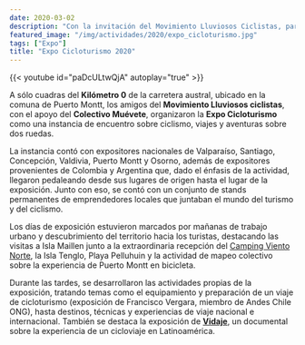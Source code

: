 ```yaml
---
date: 2020-03-02
description: "Con la invitación del Movimiento Lluviosos Ciclistas, participamos de la primera Expo Ciloturismo en Puerto Montt"
featured_image: "/img/actividades/2020/expo_cicloturismo.jpg"
tags: ["Expo"]
title: "Expo Cicloturismo 2020"
---
```


{{< youtube id="paDcULtwQjA" autoplay="true" >}}
<br>

A sólo cuadras del **Kilómetro 0** de la carretera austral, ubicado en la comuna de Puerto Montt, los amigos del **Movimiento Lluviosos ciclistas**, con el apoyo del **Colectivo Muévete**, organizaron la **Expo Cicloturismo** como una instancia de encuentro sobre ciclismo, viajes y aventuras sobre dos ruedas.

La instancia contó con expositores nacionales de Valparaíso, Santiago, Concepción, Valdivia, Puerto Montt y Osorno, además de expositores provenientes de Colombia y Argentina que, dado el énfasis de la actividad, llegaron pedaleando desde sus lugares de origen hasta el lugar de la exposición. Junto con eso, se contó con un conjunto de stands permanentes de emprendedores locales que juntaban el mundo del turismo y del ciclismo.

Los días de exposición estuvieron marcados por mañanas de trabajo urbano y descubrimiento del territorio hacia los turistas, destacando las visitas a Isla Maillen junto a la extraordinaria recepción del [Camping Viento Norte](https://goo.gl/maps/S6mpyhTXof5xs5Sc7), la Isla Tenglo, Playa Pelluhuin y la actividad de mapeo colectivo sobre la experiencia de Puerto Montt en bicicleta. 

Durante las tardes, se desarrollaron las actividades propias de la exposición, tratando temas como el equipamiento y preparación de un viaje de cicloturismo (exposición de Francisco Vergara, miembro de Andes Chile ONG), hasta destinos, técnicas y experiencias de viaje nacional e internacional. También se destaca la exposición de [**Vidaje**](https://www.youtube.com/watch?v=5YXZZGHYKSM&t), un documental sobre la experiencia de un cicloviaje en Latinoamérica.